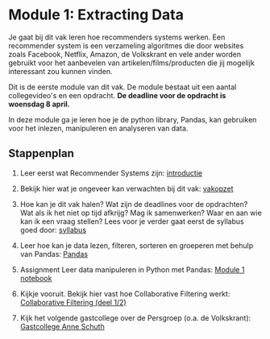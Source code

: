 # Module 1: Extracting Data

Je gaat bij dit vak leren hoe recommenders systems werken. Een recommender system is een verzameling algoritmes die door websites zoals Facebook, Netflix, Amazon, de Volkskrant en vele ander worden gebruikt voor het aanbevelen van artikelen/films/producten die jij mogelijk interessant zou kunnen vinden.

Dit is de eerste module van dit vak. De module bestaat uit een aantal collegevideo's en een opdracht. **De deadline voor de opdracht is woensdag 8 april.**

In deze module ga je leren hoe je de python library, Pandas, kan gebruiken voor het inlezen, manipuleren en analyseren van data.

## Stappenplan

1. Leer eerst wat Recommender Systems zijn: [introductie](/lectures/introductie)

1. Bekijk hier wat je ongeveer kan verwachten bij dit vak: [vakopzet](/lectures/vakopzet)

1. Hoe kan je dit vak halen? Wat zijn de deadlines voor de opdrachten? Wat als ik het niet op tijd afkrijg? Mag ik samenwerken? Waar en aan wie kan ik een vraag stellen? Lees voor je verder gaat eerst de syllabus goed door: [syllabus](/syllabus)

1. Leer hoe kan je data lezen, filteren, sorteren en groeperen met behulp van Pandas: [Pandas](/lectures/pandas)

1. <span class="badge badge-primary">Assignment</span> Leer data manipuleren in Python met Pandas: [Module 1 notebook](/extracting-data/assignment/)

1. Kijkje vooruit. Bekijk hier vast hoe Collaborative Filtering werkt: [Collaborative Filtering (deel 1/2)](/lectures/collaborative-filtering-1)

1. Kijk het volgende gastcollege over de Persgroep (o.a. de Volkskrant): [Gastcollege Anne Schuth](/lecture/anne-schuth)
